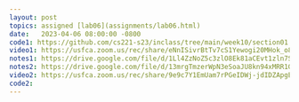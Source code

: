 ```yaml
---
layout: post
topics: assigned [lab06](assignments/lab06.html)
date:   2023-04-06 08:00:00 -0800
code1: https://github.com/cs221-s23/inclass/tree/main/week10/section01
video1: https://usfca.zoom.us/rec/share/eNnISivrBtTv7cS1Yewogi20MHok_o8bsMe-V81qMk82xMBZVAjvSdjTn1QkhtOH.WnpFwzP-s83hBg8v
notes1: https://drive.google.com/file/d/1Ll4ZzNoZ5c3zlO8Ek81aCEvt1zln7SXc/view?usp=sharing
notes2: https://drive.google.com/file/d/13mrgTmzerWpN3eSoaJU8kn94xMRR1GZy/view?usp=sharing
video2: https://usfca.zoom.us/rec/share/9e9c7Y1EmUam7rPGeIDWj-jdIDZApgEdLJ66XiXHbe80kvI_S56Nee79fz5f9eDA.b1DCYGWlk-v7wW0W 
code2:  
---
```

